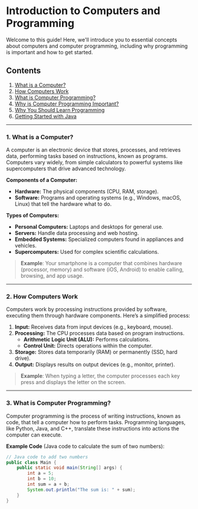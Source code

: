 # Introduction to Computers and Programming

Welcome to this guide! Here, we'll introduce you to essential concepts about computers and computer programming, including why programming is important and how to get started. 

## Contents
1. [What is a Computer?](#what-is-a-computer)
2. [How Computers Work](#how-computers-work)
3. [What is Computer Programming?](#what-is-computer-programming)
4. [Why is Computer Programming Important?](#why-is-computer-programming-important)
5. [Why You Should Learn Programming](#why-you-should-learn-programming)
6. [Getting Started with Java](#getting-started-with-java)

---

### 1. What is a Computer?

A computer is an electronic device that stores, processes, and retrieves data, performing tasks based on instructions, known as programs. Computers vary widely, from simple calculators to powerful systems like supercomputers that drive advanced technology.

**Components of a Computer:**
- **Hardware:** The physical components (CPU, RAM, storage).
- **Software:** Programs and operating systems (e.g., Windows, macOS, Linux) that tell the hardware what to do.

**Types of Computers:**
- **Personal Computers:** Laptops and desktops for general use.
- **Servers:** Handle data processing and web hosting.
- **Embedded Systems:** Specialized computers found in appliances and vehicles.
- **Supercomputers:** Used for complex scientific calculations.

> **Example**: Your smartphone is a computer that combines hardware (processor, memory) and software (iOS, Android) to enable calling, browsing, and app usage.

---

### 2. How Computers Work

Computers work by processing instructions provided by software, executing them through hardware components. Here’s a simplified process:

1. **Input:** Receives data from input devices (e.g., keyboard, mouse).
2. **Processing:** The CPU processes data based on program instructions.
   - **Arithmetic Logic Unit (ALU):** Performs calculations.
   - **Control Unit:** Directs operations within the computer.
3. **Storage:** Stores data temporarily (RAM) or permanently (SSD, hard drive).
4. **Output:** Displays results on output devices (e.g., monitor, printer).

> **Example**: When typing a letter, the computer processes each key press and displays the letter on the screen.

---

### 3. What is Computer Programming?

Computer programming is the process of writing instructions, known as code, that tell a computer how to perform tasks. Programming languages, like Python, Java, and C++, translate these instructions into actions the computer can execute.

**Example Code** (Java code to calculate the sum of two numbers):
```java
// Java code to add two numbers
public class Main {
    public static void main(String[] args) {
        int a = 5;
        int b = 10;
        int sum = a + b;
        System.out.println("The sum is: " + sum);
    }
}
